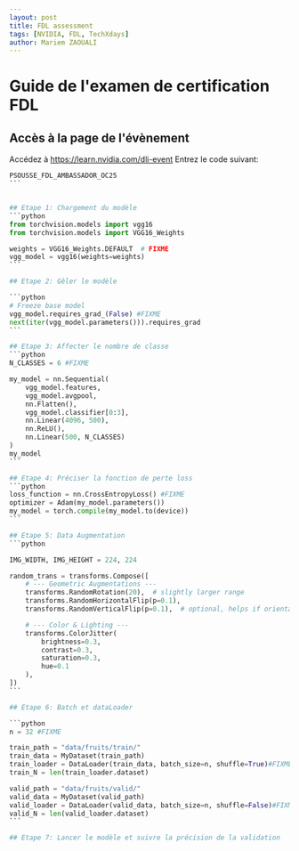```yaml
---
layout: post
title: FDL assessment
tags: [NVIDIA, FDL, TechXdays]
author: Mariem ZAOUALI
---
```

# Guide de l'examen de certification FDL

## Accès à la page de l'évènement

Accédez à https://learn.nvidia.com/dli-event 
Entrez le code suivant:

````python
PSOUSSE_FDL_AMBASSADOR_OC25
```


## Etape 1: Chargement du modèle
```python
from torchvision.models import vgg16
from torchvision.models import VGG16_Weights

weights = VGG16_Weights.DEFAULT  # FIXME
vgg_model = vgg16(weights=weights)
```

## Etape 2: Gêler le modèle

```python
# Freeze base model
vgg_model.requires_grad_(False) #FIXME
next(iter(vgg_model.parameters())).requires_grad
```

## Etape 3: Affecter le nombre de classe
```python
N_CLASSES = 6 #FIXME

my_model = nn.Sequential(
    vgg_model.features,
    vgg_model.avgpool,
    nn.Flatten(),
    vgg_model.classifier[0:3],
    nn.Linear(4096, 500),
    nn.ReLU(),
    nn.Linear(500, N_CLASSES)
)
my_model
```

## Etape 4: Préciser la fonction de perte loss
```python
loss_function = nn.CrossEntropyLoss() #FIXME
optimizer = Adam(my_model.parameters())
my_model = torch.compile(my_model.to(device))
```

## Etape 5: Data Augmentation
```python

IMG_WIDTH, IMG_HEIGHT = 224, 224

random_trans = transforms.Compose([
    # --- Geometric Augmentations ---
    transforms.RandomRotation(20),  # slightly larger range
    transforms.RandomHorizontalFlip(p=0.1),
    transforms.RandomVerticalFlip(p=0.1),  # optional, helps if orientation varies

    # --- Color & Lighting ---
    transforms.ColorJitter(
        brightness=0.3,
        contrast=0.3,
        saturation=0.3,
        hue=0.1
    ),
])
```

## Etape 6: Batch et dataLoader

```python
n = 32 #FIXME

train_path = "data/fruits/train/"
train_data = MyDataset(train_path)
train_loader = DataLoader(train_data, batch_size=n, shuffle=True)#FIXME
train_N = len(train_loader.dataset)

valid_path = "data/fruits/valid/"
valid_data = MyDataset(valid_path)
valid_loader = DataLoader(valid_data, batch_size=n, shuffle=False)#FIXME
valid_N = len(valid_loader.dataset)
```

## Etape 7: Lancer le modèle et suivre la précision de la validation
